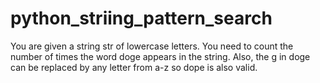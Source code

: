 # python_striing_pattern_search
You are given a string str of lowercase letters. You need to count the number of times the word doge appears in the string. Also, the g in doge can be replaced by any letter from a-z so dope is also valid.

